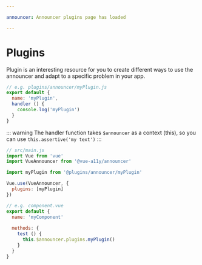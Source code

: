 ```yaml
---

announcer: Announcer plugins page has loaded

---
```


# Plugins

Plugin is an interesting resource for you to create different ways to use the announcer and adapt to a specific problem in your app.


```javascript
// e.g. plugins/announcer/myPlugin.js
export default {
  name: 'myPlugin',
  handler () {
    console.log('myPlugin')
  }
}
```

::: warning
The handler function takes `$announcer` as a context (this), so you can use `this.assertive('my text')`
:::

```javascript
// src/main.js
import Vue from 'vue'
import VueAnnouncer from '@vue-a11y/announcer'

import myPlugin from '@plugins/announcer/myPlugin'

Vue.use(VueAnnouncer, {
  plugins: [myPlugin]
})
```

```javascript
// e.g. component.vue
export default {
  name: 'myComponent'
  
  methods: {
    test () {
      this.$announcer.plugins.myPlugin()
    }
  }
}
```